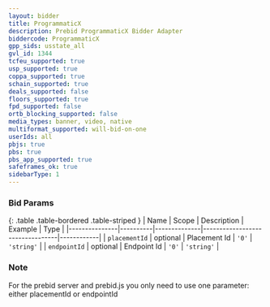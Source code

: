 ```yaml
---
layout: bidder
title: ProgrammaticX
description: Prebid ProgrammaticX Bidder Adapter
biddercode: ProgrammaticX
gpp_sids: usstate_all
gvl_id: 1344
tcfeu_supported: true
usp_supported: true
coppa_supported: true
schain_supported: true
deals_supported: false
floors_supported: true
fpd_supported: false
ortb_blocking_supported: false
media_types: banner, video, native
multiformat_supported: will-bid-on-one
userIds: all
pbjs: true
pbs: true
pbs_app_supported: true
safeframes_ok: true
sidebarType: 1
---
```


### Bid Params

{: .table .table-bordered .table-striped }
| Name          | Scope    | Description  | Example                         | Type       |
|---------------|----------|--------------|---------------------------------|------------|
| `placementId` | optional | Placement Id | `'0'`                           | `'string'` |
| `endpointId`  | optional | Endpoint Id  | `'0'`                           | `'string'` |

### Note

For the prebid server and prebid.js you only need to use one parameter: either placementId or endpointId
